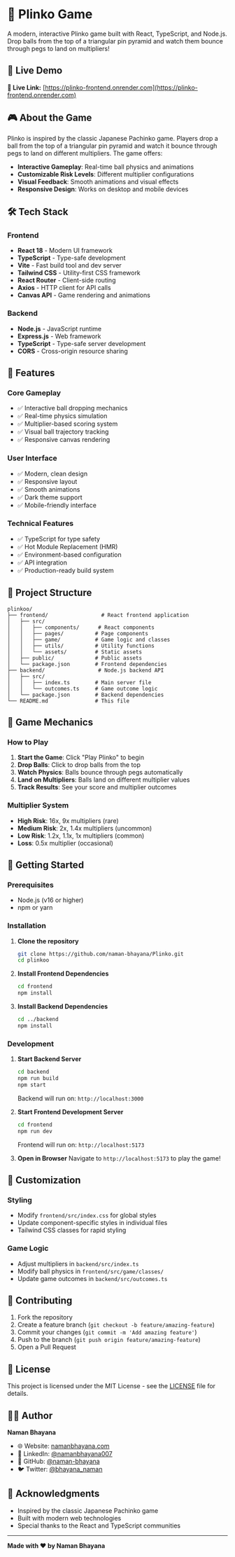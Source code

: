 # 🎰 Plinko Game

A modern, interactive Plinko game built with React, TypeScript, and Node.js. Drop balls from the top of a triangular pin pyramid and watch them bounce through pegs to land on multipliers!

## 🌟 Live Demo

**🚀 Live Link:** [https://plinko-frontend.onrender.com](https://plinko-frontend.onrender.com)

## 🎮 About the Game

Plinko is inspired by the classic Japanese Pachinko game. Players drop a ball from the top of a triangular pin pyramid and watch it bounce through pegs to land on different multipliers. The game offers:

- **Interactive Gameplay**: Real-time ball physics and animations
- **Customizable Risk Levels**: Different multiplier configurations
- **Visual Feedback**: Smooth animations and visual effects
- **Responsive Design**: Works on desktop and mobile devices

## 🛠️ Tech Stack

### Frontend
- **React 18** - Modern UI framework
- **TypeScript** - Type-safe development
- **Vite** - Fast build tool and dev server
- **Tailwind CSS** - Utility-first CSS framework
- **React Router** - Client-side routing
- **Axios** - HTTP client for API calls
- **Canvas API** - Game rendering and animations

### Backend
- **Node.js** - JavaScript runtime
- **Express.js** - Web framework
- **TypeScript** - Type-safe server development
- **CORS** - Cross-origin resource sharing

## 🚀 Features

### Core Gameplay
- ✅ Interactive ball dropping mechanics
- ✅ Real-time physics simulation
- ✅ Multiplier-based scoring system
- ✅ Visual ball trajectory tracking
- ✅ Responsive canvas rendering

### User Interface
- ✅ Modern, clean design
- ✅ Responsive layout
- ✅ Smooth animations
- ✅ Dark theme support
- ✅ Mobile-friendly interface

### Technical Features
- ✅ TypeScript for type safety
- ✅ Hot Module Replacement (HMR)
- ✅ Environment-based configuration
- ✅ API integration
- ✅ Production-ready build system

## 📁 Project Structure

```
plinkoo/
├── frontend/                 # React frontend application
│   ├── src/
│   │   ├── components/      # React components
│   │   ├── pages/          # Page components
│   │   ├── game/           # Game logic and classes
│   │   ├── utils/          # Utility functions
│   │   └── assets/         # Static assets
│   ├── public/             # Public assets
│   └── package.json        # Frontend dependencies
├── backend/                 # Node.js backend API
│   ├── src/
│   │   ├── index.ts        # Main server file
│   │   └── outcomes.ts     # Game outcome logic
│   └── package.json        # Backend dependencies
└── README.md               # This file
```

## 🎯 Game Mechanics

### How to Play
1. **Start the Game**: Click "Play Plinko" to begin
2. **Drop Balls**: Click to drop balls from the top
3. **Watch Physics**: Balls bounce through pegs automatically
4. **Land on Multipliers**: Balls land on different multiplier values
5. **Track Results**: See your score and multiplier outcomes

### Multiplier System
- **High Risk**: 16x, 9x multipliers (rare)
- **Medium Risk**: 2x, 1.4x multipliers (uncommon)
- **Low Risk**: 1.2x, 1.1x, 1x multipliers (common)
- **Loss**: 0.5x multiplier (occasional)

## 🚀 Getting Started

### Prerequisites
- Node.js (v16 or higher)
- npm or yarn

### Installation

1. **Clone the repository**
   ```bash
   git clone https://github.com/naman-bhayana/Plinko.git
   cd plinkoo
   ```

2. **Install Frontend Dependencies**
   ```bash
   cd frontend
   npm install
   ```

3. **Install Backend Dependencies**
   ```bash
   cd ../backend
   npm install
   ```

### Development

1. **Start Backend Server**
   ```bash
   cd backend
   npm run build
   npm start
   ```
   Backend will run on: `http://localhost:3000`

2. **Start Frontend Development Server**
   ```bash
   cd frontend
   npm run dev
   ```
   Frontend will run on: `http://localhost:5173`

3. **Open in Browser**
   Navigate to `http://localhost:5173` to play the game!



## 🎨 Customization

### Styling
- Modify `frontend/src/index.css` for global styles
- Update component-specific styles in individual files
- Tailwind CSS classes for rapid styling

### Game Logic
- Adjust multipliers in `backend/src/index.ts`
- Modify ball physics in `frontend/src/game/classes/`
- Update game outcomes in `backend/src/outcomes.ts`

## 🤝 Contributing

1. Fork the repository
2. Create a feature branch (`git checkout -b feature/amazing-feature`)
3. Commit your changes (`git commit -m 'Add amazing feature'`)
4. Push to the branch (`git push origin feature/amazing-feature`)
5. Open a Pull Request

## 📝 License

This project is licensed under the MIT License - see the [LICENSE](LICENSE) file for details.

## 👨‍💻 Author

**Naman Bhayana**
- 🌐 Website: [namanbhayana.com](https://www.namanbhayana.com/)
- 💼 LinkedIn: [@namanbhayana007](https://www.linkedin.com/in/namanbhayana007/)
- 🐙 GitHub: [@naman-bhayana](https://github.com/naman-bhayana)
- 🐦 Twitter: [@bhayana_naman](https://x.com/bhayana_naman)

## 🙏 Acknowledgments

- Inspired by the classic Japanese Pachinko game
- Built with modern web technologies
- Special thanks to the React and TypeScript communities

---

**Made with ❤️ by Naman Bhayana** 